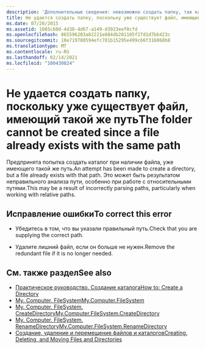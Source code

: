 ```yaml
---
description: 'Дополнительные сведения: невозможно создать папку, так как файл с таким же путем уже существует'
title: Не удается создать папку, поскольку уже существует файл, имеющий такой же путь
ms.date: 07/20/2015
ms.assetid: 1085c60d-4d38-4d67-a149-d3923eef0cfd
ms.openlocfilehash: 865596203a82221e884db281105f27d1d7bb423c
ms.sourcegitcommit: 10e719780594efc781b15295e499c66f316068b8
ms.translationtype: MT
ms.contentlocale: ru-RU
ms.lasthandoff: 02/14/2021
ms.locfileid: "100430824"
---
```

# <a name="the-folder-cannot-be-created-since-a-file-already-exists-with-the-same-path"></a><span data-ttu-id="c5dca-103">Не удается создать папку, поскольку уже существует файл, имеющий такой же путь</span><span class="sxs-lookup"><span data-stu-id="c5dca-103">The folder cannot be created since a file already exists with the same path</span></span>

<span data-ttu-id="c5dca-104">Предпринята попытка создать каталог при наличии файла, уже имеющего такой же путь.</span><span class="sxs-lookup"><span data-stu-id="c5dca-104">An attempt has been made to create a directory, but a file already exists with that path.</span></span> <span data-ttu-id="c5dca-105">Это может быть результатом неправильного анализа пути, особенно при работе с относительными путями.</span><span class="sxs-lookup"><span data-stu-id="c5dca-105">This may be a result of incorrectly parsing paths, particularly when working with relative paths.</span></span>  
  
## <a name="to-correct-this-error"></a><span data-ttu-id="c5dca-106">Исправление ошибки</span><span class="sxs-lookup"><span data-stu-id="c5dca-106">To correct this error</span></span>  
  
- <span data-ttu-id="c5dca-107">Убедитесь в том, что вы указали правильный путь.</span><span class="sxs-lookup"><span data-stu-id="c5dca-107">Check that you are supplying the correct path.</span></span>  
  
- <span data-ttu-id="c5dca-108">Удалите лишний файл, если он больше не нужен.</span><span class="sxs-lookup"><span data-stu-id="c5dca-108">Remove the redundant file if it is no longer needed.</span></span>  
  
## <a name="see-also"></a><span data-ttu-id="c5dca-109">См. также раздел</span><span class="sxs-lookup"><span data-stu-id="c5dca-109">See also</span></span>

- [<span data-ttu-id="c5dca-110">Практическое руководство. Создание каталога</span><span class="sxs-lookup"><span data-stu-id="c5dca-110">How to: Create a Directory</span></span>](../developing-apps/programming/drives-directories-files/how-to-create-a-directory.md)
- [<span data-ttu-id="c5dca-111">My. Computer. FileSystem</span><span class="sxs-lookup"><span data-stu-id="c5dca-111">My.Computer.FileSystem</span></span>](xref:Microsoft.VisualBasic.FileIO.FileSystem)
- [<span data-ttu-id="c5dca-112">My. Computer. FileSystem. CreateDirectory</span><span class="sxs-lookup"><span data-stu-id="c5dca-112">My.Computer.FileSystem.CreateDirectory</span></span>](xref:Microsoft.VisualBasic.MyServices.FileSystemProxy.CreateDirectory%2A)
- [<span data-ttu-id="c5dca-113">My. Computer. FileSystem. RenameDirectory</span><span class="sxs-lookup"><span data-stu-id="c5dca-113">My.Computer.FileSystem.RenameDirectory</span></span>](xref:Microsoft.VisualBasic.MyServices.FileSystemProxy.RenameDirectory%2A)
- [<span data-ttu-id="c5dca-114">Создание, удаление и перемещение файлов и каталогов</span><span class="sxs-lookup"><span data-stu-id="c5dca-114">Creating, Deleting, and Moving Files and Directories</span></span>](../developing-apps/programming/drives-directories-files/creating-deleting-and-moving-files-and-directories.md)
